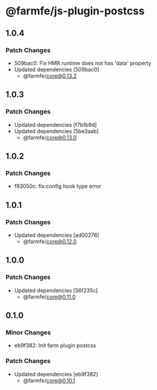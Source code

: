 # @farmfe/js-plugin-postcss

## 1.0.4

### Patch Changes

- 509bac0: Fix HMR runtime does not has 'data' property
- Updated dependencies [509bac0]
  - @farmfe/core@0.13.2

## 1.0.3

### Patch Changes

- Updated dependencies [f7b1b9d]
- Updated dependencies [5be3aab]
  - @farmfe/core@0.13.0

## 1.0.2

### Patch Changes

- f93050c: fix:config hook type error

## 1.0.1

### Patch Changes

- Updated dependencies [ad00276]
  - @farmfe/core@0.12.0

## 1.0.0

### Patch Changes

- Updated dependencies [56f235c]
  - @farmfe/core@0.11.0

## 0.1.0

### Minor Changes

- eb9f382: Init farm plugin postcss

### Patch Changes

- Updated dependencies [eb9f382]
  - @farmfe/core@0.10.1
